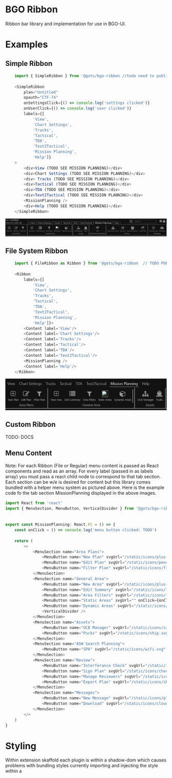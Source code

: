 # BGO Ribbon

Ribbon bar library and implementation for use in BGO-UI.

# Examples

## Simple Ribbon

```js
    import { SimpleRibbon } from '@gots/bgo-ribbon //todo need to publish'

    <SimpleRibbon
        plan="Untitled"
        opauth="CTF-74"
        onSettingsClick={() => console.log('settings clicked')}
        onUserClick={() => console.log('user clicked')}
        labels={[
            'View',
            'Chart Settings',
            'Tracks',
            'Tactical',
            'TDA',
            'Text2Tactical',
            'Mission Planning',
            'Help']}
    >
        <div>View (TODO SEE MISSION PLANNING)</div>
        <div>Chart Settings (TODO SEE MISSION PLANNING)</div>
        <div> Tracks (TODO SEE MISSION PLANNING)</div>
        <div>Tactical (TODO SEE MISSION PLANNING)</div>
        <div>TDA (TODO SEE MISSION PLANNING)</div>
        <div>Text2Tactical (TODO SEE MISSION PLANNING)</div>
        <MissionPlanning />
        <div>Help (TODO SEE MISSION PLANNING)</div>
    </SimpleRibbon>

```

![Simple Ribbon](SimpleRibbon.PNG)

## File System Ribbon

```js
    import { FileRibbon as Ribbon } from '@gots/bgo-ribbon  // TODO PUBLISH LIB'

    <Ribbon
        labels={[
            'View',
            'Chart Settings',
            'Tracks',
            'Tactical',
            'TDA',
            'Text2Tactical',
            'Mission Planning',
            'Help']}>
        <Content label='View'/>
        <Content label='Chart Settings'/>
        <Content label='Tracks'/>
        <Content label='Tactical'/>
        <Content label='TDA'/>
        <Content label='Text2Tactical'/>
        <MissionPlanning />
        <Content label='Help'/>
    </Ribbon>

```

![File System Ribbon](FileRibbon.PNG)

## Custom Ribbon

TODO: DOCS


## Menu Content

Note: For each Ribbon (File or Regular) menu content is passed as React components and read as an array. For every label (passed in as labels array) you must pass a react child node to correspond to that tab section. Each section can be w/e is desired for content but this library comes bundled with a helper menu system as pictured above. Here is the example code fo the tab section MissionPlanning displayed in the above images.

```js
import React from 'react'
import { MenuSection, MenuButton, VerticalDivider } from '@gots/bgo-ribbon //TODO: NEED TO PUBLISH LIB'


export const MissionPlanning: React.FC = () => {
    const onClick = () => console.log('menu button clicked: TODO')

    return (
        <>
            <MenuSection name="Area Plans">
                <MenuButton name="New Plan" svgUrl="/static/icons/plus-square-o.svg" onClick={onClick} />
                <MenuButton name="Edit Plan" svgUrl="/static/icons/pencil-square-o.svg" onClick={onClick} />
                <MenuButton name="Filter Plan" svgUrl="/static/icons/filter.svg" onClick={onClick} />
            </MenuSection>
            <MenuSection name="General Area">
                <MenuButton name="New Area" svgUrl="/static/icons/plus-square-o.svg" onClick={onClick} />
                <MenuButton name="Edit Summary" svgUrl="/static/icons/list.svg" onClick={onClick} />
                <MenuButton name="Area Filters" svgUrl="/static/icons/filter.svg" onClick={onClick} />
                <MenuButton name="Static Areas" svgUrl="" onClick={onClick} />
                <MenuButton name="Dynamic Areas" svgUrl="/static/icons/cube.svg" onClick={onClick} />
                <VerticalDivider />
            </MenuSection>
            <MenuSection name="Assets">
                <MenuButton name="OCB Manager" svgUrl="/static/icons/sitemap.svg" onClick={onClick} />
                <MenuButton name="Pucks" svgUrl="/static/icons/ship.svg" onClick={onClick} />
            </MenuSection>
            <MenuSection name="ASW Search Planning">
                <MenuButton name="SPA" svgUrl="/static/icons/wifi.svg" onClick={onClick} />
            </MenuSection>
            <MenuSection name="Review">
                <MenuButton name="Interferance Check" svgUrl="/static/icons/exclamation-triangle.svg" onClick={onClick} />
                <MenuButton name="Sign Plan" svgUrl="/static/icons/check-square-o.svg" onClick={onClick} />
                <MenuButton name="Manage Reviewers" svgUrl="/static/icons/users.svg" onClick={onClick} />
                <MenuButton name="Export Plan" svgUrl="/static/icons/share-square-o.svg" onClick={onClick} />
            </MenuSection>
            <MenuSection name="Messages">
                <MenuButton name="New Message" svgUrl="/static/icons/plus-square-o.svg" onClick={onClick} />
                <MenuButton name="Download" svgUrl="/static/icons/cloud-download.svg" onClick={onClick} />
            </MenuSection>
        </>
    )
}

```

# Styling

Within extension skaffold each plugin is within a shadow-dom which causes problems with bundling styles currently
importing and injecting the style within a <style> tag to avoid lost styling when hoisted to head of document but within
a shadow-dom node. Usage outside of extension-skaffold environment that is not within a shadow-dom may use traditional style
hoisting. TODO: Include a copy/paste of ribbon.css during es6 build and make multiple es6 builds one which automatically includes
injected style head and one without for different environments.
